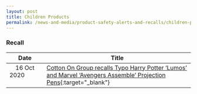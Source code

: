 ```yaml
---
layout: post
title: Children Products
permalink: /news-and-media/product-safety-alerts-and-recalls/children-products
---
```

### Recall

|Date|Title|
|:---:|---|
|16 Oct 2020 &nbsp; &nbsp; &nbsp; &nbsp; &nbsp; &nbsp; &nbsp; &nbsp; &nbsp; &nbsp; &nbsp; |[Cotton On Group recalls Typo Harry Potter ‘Lumos’ and Marvel ‘Avengers Assemble’ Projection Pens](/news-and-media/product-safety-alerts-and-recalls/children-products/children-products-recall-2020-10-16-cotton-on-group-recalls-typo-harry-potter-projection-pens.pdf){:target="_blank"}

